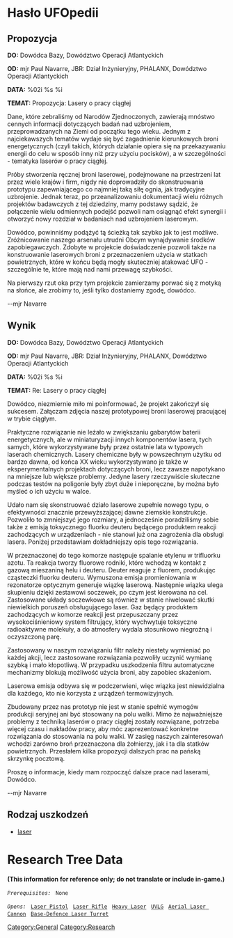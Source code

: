 # Hasło UFOpedii

## Propozycja

**DO:** Dowódca Bazy, Dowództwo Operacji Atlantyckich

**OD:** mjr Paul Navarre, JBR: Dział Inżynieryjny, PHALANX, Dowództwo
Operacji Atlantyckich

**DATA:** %02i %s %i

**TEMAT:** Propozycja: Lasery o pracy ciągłej

Dane, które zebraliśmy od Narodów Zjednoczonych, zawierają mnóstwo
cennych informacji dotyczących badań nad uzbrojeniem, przeprowadzanych
na Ziemi od początku tego wieku. Jednym z najciekawszych tematów wydaje
się być zagadnienie kierunkowych broni energetycznych (czyli takich,
których działanie opiera się na przekazywaniu energii do celu w sposób
inny niż przy użyciu pocisków), a w szczególności - tematyka laserów o
pracy ciągłej.

Próby stworzenia ręcznej broni laserowej, podejmowane na przestrzeni lat
przez wiele krajów i firm, nigdy nie doprowadziły do skonstruowania
prototypu zapewniającego co najmniej taką siłę ognia, jak tradycyjne
uzbrojenie. Jednak teraz, po przeanalizowaniu dokumentacji wielu różnych
projektów badawczych z tej dziedziny, mamy podstawy sądzić, że
połączenie wielu odmiennych podejść pozwoli nam osiągnąć efekt synergii
i otworzyć nowy rozdział w badaniach nad uzbrojeniem laserowym.

Dowódco, powinniśmy podążyć tą ścieżką tak szybko jak to jest możliwe.
Zróżnicowanie naszego arsenału utrudni Obcym wynajdywanie środków
zapobiegawczych. Zdobyte w projekcie doświadczenie pozwoli także na
konstruowanie laserowych broni z przeznaczeniem użycia w statkach
powietrznych, które w końcu będą mogły skuteczniej atakować UFO -
szczególnie te, które mają nad nami przewagę szybkości.

Na pierwszy rzut oka przy tym projekcie zamierzamy porwać się z motyką
na słońce, ale zrobimy to, jeśli tylko dostaniemy zgodę, dowódco.

--mjr Navarre

## Wynik

**DO:** Dowódca Bazy, Dowództwo Operacji Atlantyckich

**OD:** mjr Paul Navarre, JBR: Dział Inżynieryjny, PHALANX, Dowództwo
Operacji Atlantyckich

**DATA:** %02i %s %i

**TEMAT:** Re: Lasery o pracy ciągłej

Dowódco, niezmiernie miło mi poinformować, że projekt zakończył się
sukcesem. Załączam zdjęcia naszej prototypowej broni laserowej
pracującej w trybie ciągłym.

Praktyczne rozwiązanie nie leżało w zwiększaniu gabarytów baterii
energetycznych, ale w miniaturyzacji innych komponentów lasera, tych
samych, które wykorzystywane były przez ostatnie lata w typowych
laserach chemicznych. Lasery chemiczne były w powszechnym użytku od
bardzo dawna, od końca XX wieku wykorzystywano je także w
eksperymentalnych projektach dotyczących broni, lecz zawsze napotykano
na mniejsze lub większe problemy. Jedyne lasery rzeczywiście skuteczne
podczas testów na poligonie były zbyt duże i nieporęczne, by można było
myśleć o ich użyciu w walce.

Udało nam się skonstruować działo laserowe zupełnie nowego typu, o
efektywności znacznie przewyższającej dawne ziemskie konstrukcje.
Pozwoliło to zmniejszyć jego rozmiary, a jednocześnie poradziliśmy sobie
także z emisją toksycznego fluorku deuteru będącego produktem reakcji
zachodzących w urządzeniach - nie stanowi już ona zagrożenia dla obsługi
lasera. Poniżej przedstawiam dokładniejszy opis tego rozwiązania.

W przeznaczonej do tego komorze następuje spalanie etylenu w trifluorku
azotu. Ta reakcja tworzy fluorowe rodniki, które wchodzą w kontakt z
gazową mieszaniną helu i deuteru. Deuter reaguje z fluorem, produkując
cząsteczki fluorku deuteru. Wymuszona emisja promieniowania w
rezonatorze optycznym generuje wiązkę laserową. Następnie wiązka ulega
skupieniu dzięki zestawowi soczewek, po czym jest kierowana na cel.
Zastosowane układy soczewkowe są również w stanie niwelować skutki
niewielkich poruszeń obsługującego laser. Gaz będący produktem
zachodzących w komorze reakcji jest przepuszczany przez
wysokociśnieniowy system filtrujący, który wychwytuje toksyczne
radioaktywne molekuły, a do atmosfery wydala stosunkowo niegroźną i
oczyszczoną parę.

Zastosowany w naszym rozwiązaniu filtr należy niestety wymieniać po
każdej akcji, lecz zastosowane rozwiązania pozwoliły uczynić wymianę
szybką i mało kłopotliwą. W przypadku uszkodzenia filtru automatyczne
mechanizmy blokują możliwość użycia broni, aby zapobiec skażeniom.

Laserowa emisja odbywa się w podczerwieni, więc wiązka jest niewidzialna
dla każdego, kto nie korzysta z urządzeń termowizyjnych.

Zbudowany przez nas prototyp nie jest w stanie spełnić wymogów produkcji
seryjnej ani być stosowany na polu walki. Mimo że najważniejsze problemy
z techniką laserów o pracy ciągłej zostały rozwiązane, potrzeba więcej
czasu i nakładów pracy, aby móc zaprezentować konkretne rozwiązania do
stosowania na polu walki. W zasięg naszych zainteresowań wchodzi zarówno
broń przeznaczona dla żołnierzy, jak i ta dla statków powietrznych.
Przesłałem kilka propozycji dalszych prac na pańską skrzynkę pocztową.

Proszę o informacje, kiedy mam rozpocząć dalsze prace nad laserami,
Dowódco.

--mjr Navarre

## Rodzaj uszkodzeń

- [laser](Damage/laser "wikilink")

# Research Tree Data

**(This information for reference only; do not translate or include
in-game.)**

*`Prerequisites:`*
` None`

*`Opens:`*
` `[`Laser Pistol`](Equipment/Secondary_Weapons/Laser_Pistol "wikilink")
` `[`Laser Rifle`](Equipment/Primary_Weapons/Laser_Rifle "wikilink")
` `[`Heavy Laser`](Equipment/Primary_Weapons/Heavy_Laser "wikilink")
` `[`UVLG`](Equipment/UGV_Weapons/UVLG "wikilink")
` `[`Aerial Laser Cannon`](Aircraft_Equipment/Weapons/Aerial_Laser_Cannon "wikilink")
` `[`Base-Defence Laser Turret`](Base_Facilities/Base-Defence_Laser_Turret "wikilink")

[Category:General](Category:General "wikilink")
[Category:Research](Category:Research "wikilink")